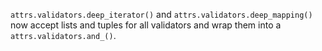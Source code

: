 `attrs.validators.deep_iterator()` and `attrs.validators.deep_mapping()` now accept lists and tuples for all validators and wrap them into a `attrs.validators.and_()`.
